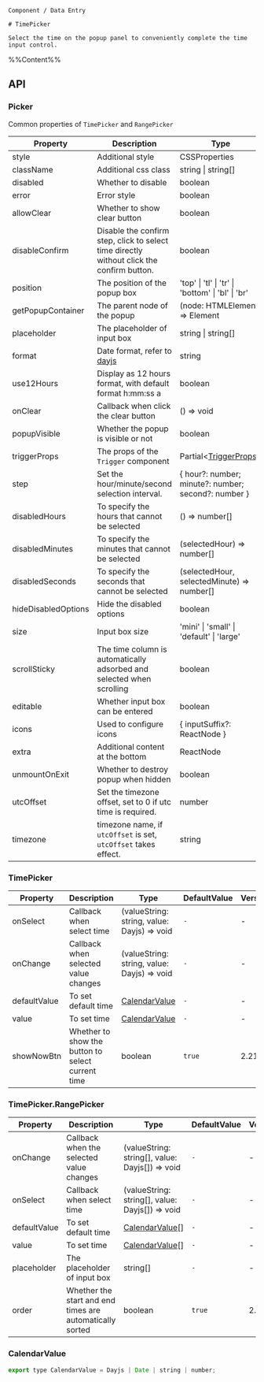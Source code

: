 `````
Component / Data Entry

# TimePicker

Select the time on the popup panel to conveniently complete the time input control.
`````

%%Content%%

## API

### Picker

Common properties of `TimePicker` and `RangePicker`

|Property|Description|Type|DefaultValue|Version|
|---|---|---|---|---|
|style|Additional style|CSSProperties |`-`|-|
|className|Additional css class|string \| string[] |`-`|-|
|disabled|Whether to disable|boolean |`-`|-|
|error|Error style|boolean |`-`|-|
|allowClear|Whether to show clear button|boolean |`true`|-|
|disableConfirm|Disable the confirm step, click to select time directly without click the confirm button.|boolean |`-`|2.12.0|
|position|The position of the popup box|'top' \| 'tl' \| 'tr' \| 'bottom' \| 'bl' \| 'br' |`bl`|-|
|getPopupContainer|The parent node of the popup|(node: HTMLElement) => Element |`-`|-|
|placeholder|The placeholder of input box|string \| string[] |`-`|-|
|format|Date format, refer to [dayjs](https://github.com/iamkun/dayjs)|string |`HH:mm:ss`|-|
|use12Hours|Display as 12 hours format, with default format h:mm:ss a|boolean |`-`|-|
|onClear|Callback when click the clear button|() => void |`-`|-|
|popupVisible|Whether the popup is visible or not|boolean |`-`|-|
|triggerProps|The props of the `Trigger` component|Partial&lt;[TriggerProps](trigger#trigger)&gt; |`-`|-|
|step|Set the hour/minute/second selection interval.|{ hour?: number; minute?: number; second?: number } |`-`|-|
|disabledHours|To specify the hours that cannot be selected|() => number[] |`-`|-|
|disabledMinutes|To specify the minutes that cannot be selected|(selectedHour) => number[] |`-`|-|
|disabledSeconds|To specify the seconds that cannot be selected|(selectedHour, selectedMinute) => number[] |`-`|-|
|hideDisabledOptions|Hide the disabled options|boolean |`-`|-|
|size|Input box size|'mini' \| 'small' \| 'default' \| 'large' |`-`|-|
|scrollSticky|The time column is automatically adsorbed and selected when scrolling|boolean |`true`|2.23.0|
|editable|Whether input box can be entered|boolean |`true`|-|
|icons|Used to configure icons|{ inputSuffix?: ReactNode } |`-`|-|
|extra|Additional content at the bottom|ReactNode |`-`|-|
|unmountOnExit|Whether to destroy popup when hidden|boolean |`-`|-|
|utcOffset|Set the timezone offset, set to 0 if utc time is required.|number |`-`|-|
|timezone|timezone name, if `utcOffset` is set, `utcOffset` takes effect.|string |`-`|-|

### TimePicker

|Property|Description|Type|DefaultValue|Version|
|---|---|---|---|---|
|onSelect|Callback when select time|(valueString: string, value: Dayjs) => void |`-`|-|
|onChange|Callback when selected value changes|(valueString: string, value: Dayjs) => void |`-`|-|
|defaultValue|To set default time|[CalendarValue](#calendarvalue) |`-`|-|
|value|To set time|[CalendarValue](#calendarvalue) |`-`|-|
|showNowBtn|Whether to show the button to select current time|boolean |`true`|2.21.0|

### TimePicker.RangePicker

|Property|Description|Type|DefaultValue|Version|
|---|---|---|---|---|
|onChange|Callback when the selected value changes|(valueString: string[], value: Dayjs[]) => void |`-`|-|
|onSelect|Callback when select time|(valueString: string[], value: Dayjs[]) => void |`-`|-|
|defaultValue|To set default time|[CalendarValue](#calendarvalue)[] |`-`|-|
|value|To set time|[CalendarValue](#calendarvalue)[] |`-`|-|
|placeholder|The placeholder of input box|string[] |`-`|-|
|order|Whether the start and end times are automatically sorted|boolean |`true`|2.21.0|

### CalendarValue

```js
export type CalendarValue = Dayjs | Date | string | number;
```

